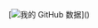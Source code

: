  [![我的 GitHub 数据](https://github-readme-stats.vercel.app/api?username=yige-yigeren&show_icons=true&hide_border=true&theme=chartreuse-dark")]()
